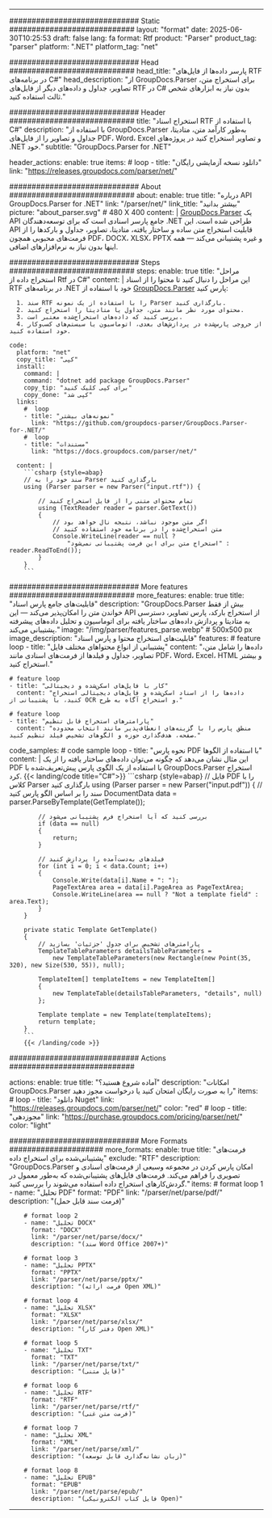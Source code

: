 


---
############################# Static ############################
layout: "format"
date:  2025-06-30T10:25:53
draft: false
lang: fa
format: Rtf
product: "Parser"
product_tag: "parser"
platform: ".NET"
platform_tag: "net"

############################# Head ############################
head_title: "پارسر داده‌ها از فایل‌های RTF در برنامه‌های C#"
head_description: "از GroupDocs.Parser برای استخراج متن، تصاویر، جداول و داده‌های دیگر از فایل‌های RTF در C# بدون نیاز به ابزارهای شخص ثالث استفاده کنید."

############################# Header ############################
title: "استخراج اسناد RTF با استفاده از C#" 
description: "با استفاده از GroupDocs.Parser به‌طور کارآمد متن، متادیتا، جداول و تصاویر را از فایل‌های PDF، Word، Excel و تصاویر استخراج کنید در پروژه‌های .NET خود."
subtitle: "GroupDocs.Parser for .NET" 

header_actions:
  enable: true
  items:
    #  loop
    - title: "دانلود نسخه آزمایشی رایگان"
      link: "https://releases.groupdocs.com/parser/net/"
      
############################# About ############################
about:
    enable: true
    title: "درباره API GroupDocs.Parser for .NET"
    link: "/parser/net/"
    link_title: "بیشتر بدانید"
    picture: "about_parser.svg" # 480 X 400
    content: |
       [GroupDocs.Parser](/parser/net/) یک API جامع پارسر اسنادی است که برای توسعه‌دهندگان .NET طراحی شده است. این API قابلیت استخراج متن ساده و ساختار یافته، متادیتا، تصاویر، جداول و بارکدها را از فرمت‌های محبوبی همچون PDF، DOCX، XLSX، PPTX و غیره پشتیبانی می‌کند — همه اینها بدون نیاز به نرم‌افزارهای اضافی.

############################# Steps ############################
steps:
    enable: true
    title: "مراحل استخراج داده از Rtf در C#"
    content: |
      این مراحل را دنبال کنید تا محتوا را از اسناد RTF در برنامه‌های .NET خود با استفاده از [GroupDocs.Parser](/parser/net/) پارس کنید:
      
      1. سند RTF را با استفاده از یک نمونه Parser بارگذاری کنید.
      2. محتوای مورد نظر مانند متن، جداول یا متادیتا را استخراج کنید.
      3. بررسی کنید که داده‌های استخراج‌شده معتبر است.
      4. از خروجی پارس‌شده در پردازش‌های بعدی، اتوماسیون یا سیستم‌های کسب‌وکار خود استفاده کنید.
   
    code:
      platform: "net"
      copy_title: "کپی"
      install:
        command: |
        command: "dotnet add package GroupDocs.Parser"
        copy_tip: "برای کپی کلیک کنید"
        copy_done: "کپی شد"
      links:
        #  loop
        - title: "نمونه‌های بیشتر"
          link: "https://github.com/groupdocs-parser/GroupDocs.Parser-for-.NET/"
        #  loop
        - title: "مستندات"
          link: "https://docs.groupdocs.com/parser/net/"
          
      content: |
        ```csharp {style=abap}
        // سند خود را به Parser بارگذاری کنید
        using (Parser parser = new Parser("input.rtf")) {

            // تمام محتوای متنی را از فایل استخراج کنید
            using (TextReader reader = parser.GetText()) 
            {
                // اگر متن موجود نباشد، نتیجه نال خواهد بود
                // متن استخراج‌شده را در برنامه خود استفاده کنید
                Console.WriteLine(reader == null ? 
                    "استخراج متن برای این فرمت پشتیبانی نمی‌شود" : reader.ReadToEnd());
            }
        }
        ```  

############################# More features ############################
more_features:
  enable: true
  title: "قابلیت‌های جامع پارس اسناد"
  description: "GroupDocs.Parser بیش از فقط خواندن متن را امکان‌پذیر می‌کند — این API از استخراج بارکد، پارس تصاویر، دسترسی به متادیتا و پردازش داده‌های ساختار یافته برای اتوماسیون و تحلیل داده‌های پیشرفته پشتیبانی می‌کند."
  image: "/img/parser/features_parse.webp" # 500x500 px
  image_description: "قابلیت‌های استخراج محتوا و پارس اسناد"
  features:
    # feature loop
    - title: "پشتیبانی از انواع محتواهای مختلف فایل"
      content: "داده‌ها را شامل متن، تصاویر، جداول و فیلدها از فرمت‌های اسنادی مانند PDF، Word، Excel، HTML و بیشتر استخراج کنید."

    # feature loop
    - title: "کار با فایل‌های اسکن‌شده و دیجیتالی"
      content: "داده‌ها را از اسناد اسکن‌شده و فایل‌های دیجیتالی استخراج کنید، با پشتیبانی از OCR و استخراج آگاه به طرح."

    # feature loop
    - title: "پارامترهای استخراج قابل تنظیم"
      content: "منطق پارس را با گزینه‌های انعطاف‌پذیر مانند انتخاب محدوده صفحه، هدف‌گذاری حوزه و الگوهای تشخیص فیلد تنظیم کنید."
      
  code_samples:
    # code sample loop
    - title: "نحوه پارس PDF با استفاده از الگوها"
      content: |
        این مثال نشان می‌دهد که چگونه می‌توان داده‌های ساختار یافته را از یک PDF با استفاده از یک الگوی پارس پیش‌تعریف‌شده با GroupDocs.Parser استخراج کرد.
        {{< landing/code title="C#">}}
        ```csharp {style=abap}
        //  فایل PDF را با کلاس Parser بارگذاری کنید
        using (Parser parser = new Parser("input.pdf"))
        {
            // سند را بر اساس الگو پارس کنید
            DocumentData data = parser.ParseByTemplate(GetTemplate());

            // بررسی کنید که آیا استخراج فرم پشتیبانی می‌شود
            if (data == null)
            {
                return;
            }

            // فیلدهای به‌دست‌آمده را پردازش کنید
            for (int i = 0; i < data.Count; i++)
            {
                Console.Write(data[i].Name + ": ");
                PageTextArea area = data[i].PageArea as PageTextArea;
                Console.WriteLine(area == null ? "Not a template field" : area.Text);
            }
        }

        private static Template GetTemplate()
        {
            // پارامترهای تشخیص برای جدول 'جزئیات' بسازید
            TemplateTableParameters detailsTableParameters = 
                new TemplateTableParameters(new Rectangle(new Point(35, 320), new Size(530, 55)), null);

            TemplateItem[] templateItems = new TemplateItem[]
            {
                new TemplateTable(detailsTableParameters, "details", null)
            };

            Template template = new Template(templateItems);
            return template;
        }
        ```
        {{< /landing/code >}}


############################# Actions ############################

actions:
  enable: true
  title: "آماده شروع هستید؟"
  description: "امکانات GroupDocs.Parser را به صورت رایگان امتحان کنید یا درخواست مجوز دهید"
  items:
    #  loop
    - title: "دانلود Nuget"
      link: "https://releases.groupdocs.com/parser/net/"
      color: "red"
        #  loop
    - title: "مجوزدهی"
      link: "https://purchase.groupdocs.com/pricing/parser/net/"
      color: "light"


############################# More Formats #####################
more_formats:
    enable: true
    title: "فرمت‌های پشتیبانی‌شده برای استخراج داده"
    exclude: "RTF"
    description: "GroupDocs.Parser امکان پارس کردن در مجموعه وسیعی از فرمت‌های اسنادی و تصویری را فراهم می‌کند. فرمت‌های فایل‌های پشتیبانی‌شده که به‌طور معمول در گردش‌کارهای استخراج داده استفاده می‌شوند را بررسی کنید."
    items: 
        # format loop 1
        - name: "تحلیل PDF"
          format: "PDF"
          link: "/parser/net/parse/pdf/"
          description: "(فرمت سند قابل حمل)"
          
        # format loop 2
        - name: "تحلیل DOCX"
          format: "DOCX"
          link: "/parser/net/parse/docx/"
          description: "(سند Word Office 2007+)"
          
        # format loop 3
        - name: "تحلیل PPTX"
          format: "PPTX"
          link: "/parser/net/parse/pptx/"
          description: "(فرمت ارائه Open XML)"
          
        # format loop 4
        - name: "تحلیل XLSX"
          format: "XLSX"
          link: "/parser/net/parse/xlsx/"
          description: "(دفتر کار Open XML)"
          
        # format loop 5
        - name: "تحلیل TXT"
          format: "TXT"
          link: "/parser/net/parse/txt/"
          description: "(فایل متنی)"
          
        # format loop 6
        - name: "تحلیل RTF"
          format: "RTF"
          link: "/parser/net/parse/rtf/"
          description: "(فرمت متن غنی)"
          
        # format loop 7
        - name: "تحلیل XML"
          format: "XML"
          link: "/parser/net/parse/xml/"
          description: "(زبان نشانه‌گذاری قابل توسعه)"
          
        # format loop 8
        - name: "تحلیل EPUB"
          format: "EPUB"
          link: "/parser/net/parse/epub/"
          description: "(فایل کتاب الکترونیکی Open)"
         
          

---